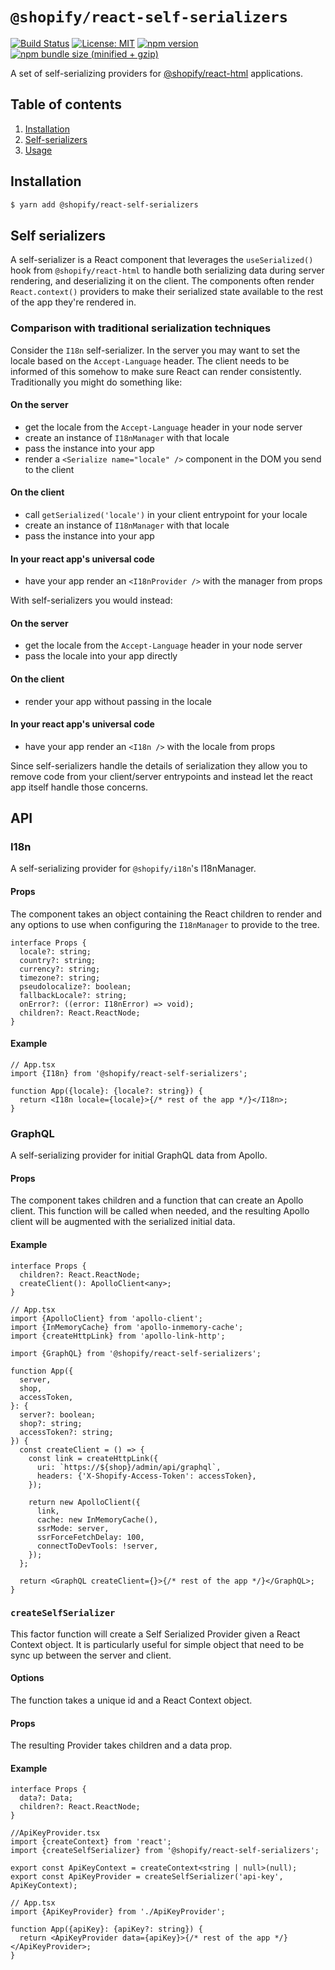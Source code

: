 # `@shopify/react-self-serializers`

[![Build Status](https://travis-ci.org/Shopify/quilt.svg?branch=master)](https://travis-ci.org/Shopify/quilt)
[![License: MIT](https://img.shields.io/badge/License-MIT-green.svg)](LICENSE.md) [![npm version](https://badge.fury.io/js/%40shopify%2Freact-self-serializers.svg)](https://badge.fury.io/js/%40shopify%2Freact-self-serializers.svg) [![npm bundle size (minified + gzip)](https://img.shields.io/bundlephobia/minzip/@shopify/react-self-serializers.svg)](https://img.shields.io/bundlephobia/minzip/@shopify/react-self-serializers.svg)

A set of self-serializing providers for [@shopify/react-html](../react-html) applications.

## Table of contents

1. [Installation](#installation)
1. [Self-serializers](#self-serializers)
1. [Usage](#usage)

## Installation

```bash
$ yarn add @shopify/react-self-serializers
```

## Self serializers

A self-serializer is a React component that leverages the `useSerialized()` hook from `@shopify/react-html` to handle both serializing data during server rendering, and deserializing it on the client. The components often render `React.context()` providers to make their serialized state available to the rest of the app they're rendered in.

### Comparison with traditional serialization techniques

Consider the `I18n` self-serializer. In the server you may want to set the locale based on the `Accept-Language` header. The client needs to be informed of this somehow to make sure React can render consistently. Traditionally you might do something like:

#### On the server

- get the locale from the `Accept-Language` header in your node server
- create an instance of `I18nManager` with that locale
- pass the instance into your app
- render a `<Serialize name="locale" />` component in the DOM you send to the client

#### On the client

- call `getSerialized('locale')` in your client entrypoint for your locale
- create an instance of `I18nManager` with that locale
- pass the instance into your app

#### In your react app's universal code

- have your app render an `<I18nProvider />` with the manager from props

With self-serializers you would instead:

#### On the server

- get the locale from the `Accept-Language` header in your node server
- pass the locale into your app directly

#### On the client

- render your app without passing in the locale

#### In your react app's universal code

- have your app render an `<I18n />` with the locale from props

Since self-serializers handle the details of serialization they allow you to remove code from your client/server entrypoints and instead let the react app itself handle those concerns.

## API

### I18n

A self-serializing provider for `@shopify/i18n`'s I18nManager.

#### Props

The component takes an object containing the React children to render and any options to use when configuring the `I18nManager` to provide to the tree.

```tsx
interface Props {
  locale?: string;
  country?: string;
  currency?: string;
  timezone?: string;
  pseudolocalize?: boolean;
  fallbackLocale?: string;
  onError?: ((error: I18nError) => void);
  children?: React.ReactNode;
}
```

#### Example

```tsx
// App.tsx
import {I18n} from '@shopify/react-self-serializers';

function App({locale}: {locale?: string}) {
  return <I18n locale={locale}>{/* rest of the app */}</I18n>;
}
```

### GraphQL

A self-serializing provider for initial GraphQL data from Apollo.

#### Props

The component takes children and a function that can create an Apollo client. This function will be called when needed, and the resulting Apollo client will be augmented with the serialized initial data.

#### Example

```tsx
interface Props {
  children?: React.ReactNode;
  createClient(): ApolloClient<any>;
}
```

```tsx
// App.tsx
import {ApolloClient} from 'apollo-client';
import {InMemoryCache} from 'apollo-inmemory-cache';
import {createHttpLink} from 'apollo-link-http';

import {GraphQL} from '@shopify/react-self-serializers';

function App({
  server,
  shop,
  accessToken,
}: {
  server?: boolean;
  shop?: string;
  accessToken?: string;
}) {
  const createClient = () => {
    const link = createHttpLink({
      uri: `https://${shop}/admin/api/graphql`,
      headers: {'X-Shopify-Access-Token': accessToken},
    });

    return new ApolloClient({
      link,
      cache: new InMemoryCache(),
      ssrMode: server,
      ssrForceFetchDelay: 100,
      connectToDevTools: !server,
    });
  };

  return <GraphQL createClient={}>{/* rest of the app */}</GraphQL>;
}
```

### `createSelfSerializer`

This factor function will create a Self Serialized Provider given a React Context object.
It is particularly useful for simple object that need to be sync up between the server and client.

#### Options

The function takes a unique id and a React Context object.

#### Props

The resulting Provider takes children and a data prop.

#### Example

```tsx
interface Props {
  data?: Data;
  children?: React.ReactNode;
}
```

```tsx
//ApiKeyProvider.tsx
import {createContext} from 'react';
import {createSelfSerializer} from '@shopify/react-self-serializers';

export const ApiKeyContext = createContext<string | null>(null);
export const ApiKeyProvider = createSelfSerializer('api-key', ApiKeyContext);
```

```tsx
// App.tsx
import {ApiKeyProvider} from './ApiKeyProvider';

function App({apiKey}: {apiKey?: string}) {
  return <ApiKeyProvider data={apiKey}>{/* rest of the app */}</ApiKeyProvider>;
}
```
